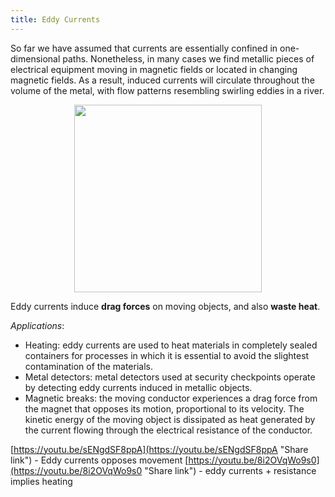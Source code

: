 ```yaml
---
title: Eddy Currents
---
```


So far we have assumed that currents are essentially confined in one-dimensional paths. Nonetheless, in many cases we find metallic pieces of electrical equipment moving in magnetic fields or located in changing magnetic fields. As a result, induced currents will circulate throughout the volume of the metal, with flow patterns resembling swirling eddies in a river.

<center><img src="https://upload.wikimedia.org/wikipedia/commons/thumb/5/50/Eddy_current_brake_diagram.svg/330px-Eddy_current_brake_diagram.svg.png" width="300"/></center>

Eddy currents induce **drag forces** on moving objects, and also **waste heat**.

*Applications*:
- Heating: eddy currents are used to heat materials in completely sealed containers for processes in which it is essential to avoid the slightest contamination of the materials.
- Metal detectors: metal detectors used at security checkpoints operate by detecting eddy currents induced in metallic objects. 
- Magnetic breaks: the moving conductor experiences a drag force from the magnet that opposes its motion, proportional to its velocity. The kinetic energy of the moving object is dissipated as heat generated by the current flowing through the electrical resistance of the conductor.

[https://youtu.be/sENgdSF8ppA](https://youtu.be/sENgdSF8ppA "Share link") - Eddy currents opposes movement
[https://youtu.be/8i2OVqWo9s0](https://youtu.be/8i2OVqWo9s0 "Share link") - eddy currents + resistance implies heating
